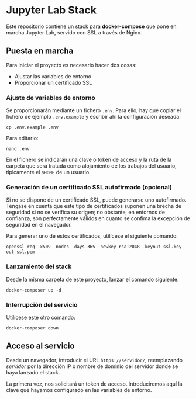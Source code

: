 # Jupyter Lab Stack

Este repositorio contiene un stack para **docker-compose** que pone en marcha Jupyter Lab, servido con SSL a través de Nginx.

## Puesta en marcha

Para iniciar el proyecto es necesario hacer dos cosas:

* Ajustar las variables de entorno
* Proporcionar un certificado SSL

### Ajuste de variables de entorno

Se proporcionarán mediante un fichero ``.env``. Para ello, hay que copiar el fichero de ejemplo ``.env.example`` y escribir ahí la configuración deseada:

```
cp .env.example .env
```

Para editarlo:

```
nano .env
``` 

En el fichero se indicarán una clave o token de acceso y la ruta de la carpeta que será tratada como alojamiento de los trabajos del usuario, típicamente el ``$HOME`` de un usuario.


### Generación de un certificado SSL autofirmado (opcional)

Si no se dispone de un certificado SSL, puede generarse uno autofirmado. Téngase en cuenta que este tipo de certificados suponen una brecha de seguridad si no se verifica su origen; no obstante, en entornos de confianza, son perfectamente válidos en cuanto se confima la excepción de seguridad en el navegador.

Para generar uno de estos certificados, utilícese el siguiente comando:

```
openssl req -x509 -nodes -days 365 -newkey rsa:2048 -keyout ssl.key -out ssl.pem
```


### Lanzamiento del stack

Desde la misma carpeta de este proyecto, lanzar el comando siguiente:

```
docker-composer up -d
```


### Interrupción del servicio

Utilícese este otro comando:

```
docker-composer down
```


## Acceso al servicio

Desde un navegador, introducir el URL ``https://servidor/``, reemplazando _servidor_ por la dirección IP o nombre de dominio del servidor donde se haya lanzado el stack.

La primera vez, nos solicitará un token de acceso. Introduciremos aquí la clave que hayamos configurado en las variables de entorno.

